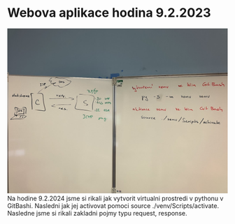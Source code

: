 # Webova aplikace hodina 9.2.2023

![Image](pic.jpg)
Na hodine 9.2.2024 jsme si rikali jak vytvorit virtualni prostredi v pythonu v GitBashi. Nasledni jak jej activovat pomoci source ./venv/Scripts/activate. Nasledne jsme si rikali zakladni pojmy typu request, response.